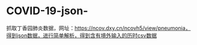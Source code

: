 # COVID-19-json-
抓取丁香园肺炎数据，网址：https://ncov.dxy.cn/ncovh5/view/pneumonia，得到json数据，进行简单解析，得到含有境外输入的历时csv数据
